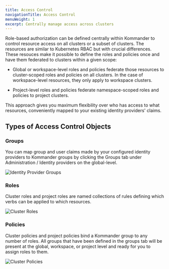```yaml
---
title: Access Control
navigationTitle: Access Control
menuWeight: 1
excerpt: Centrally manage access across clusters
---
```


Role-based authorization can be defined centrally within Kommander to control resource access on all clusters or a subset of clusters. The resources are similar to Kubernetes RBAC but with crucial differences. These resouces make it possible to define the roles and policies once and have them federated to clusters within a given scope:

- Global or workspace-level roles and policies federate those resources to cluster-scoped roles and policies on all clusters. In the case of workspace-level resources, they only apply to workspace clusters.

- Project-level roles and policies federate namespace-scoped roles and policies to project clusters.

This approach gives you maximum flexibility over who has access to what resources, conveniently mapped to your existing identity providers' claims.

## Types of Access Control Objects

### Groups

You can map group and user claims made by your configured identity providers to Kommander groups by clicking the Groups tab under Administration / Identity providers on the global-level.

![Identity Provider Groups](/dkp/kommander/1.0/img/access-control-idp-groups.png)

### Roles

Cluster roles and project roles are named collections of rules defining which verbs can be applied to which resources.

![Cluster Roles](/dkp/kommander/1.0/img/access-control-cluster-roles.png)

### Policies

Cluster policies and project policies bind a Kommander group to any number of roles. All groups that have been defined in the groups tab will be present at the global, workspace, or project level and ready for you to assign roles to them.

![Cluster Policies](/dkp/kommander/1.0/img/access-control-cluster-policies.png)
